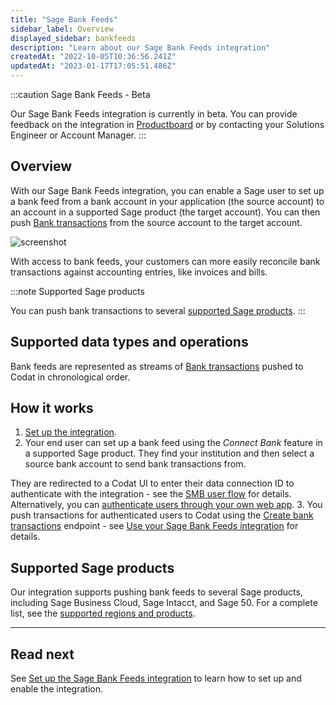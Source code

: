 ```yaml
---
title: "Sage Bank Feeds"
sidebar_label: Overview
displayed_sidebar: bankfeeds
description: "Learn about our Sage Bank Feeds integration"
createdAt: "2022-10-05T10:36:56.241Z"
updatedAt: "2023-01-17T17:05:51.486Z"
---
```


:::caution Sage Bank Feeds - Beta

Our Sage Bank Feeds integration is currently in beta. You can provide feedback on the integration in <a className="external" href="https://codat.productboard.com/feature-board/1378101-feature-organization/features/11073763/detail" target="_blank">Productboard</a> or by contacting your Solutions Engineer or Account Manager.
:::

## Overview

With our Sage Bank Feeds integration, you can enable a Sage user to set up a bank feed from a bank account in your application (the source account) to an account in a supported Sage product (the target account). You can then push [Bank transactions](/bank-feeds-api#/operations/create-bank-transactions) from the source account to the target account.

![screenshot](/img/old/4185821-sage-bank-feeds-flowchart-test-white-border-wider.png "Pushing Bank transactions from a source to a target bank account.")

With access to bank feeds, your customers can more easily reconcile bank transactions against accounting entries, like invoices and bills.

:::note Supported Sage products

You can push bank transactions to several [supported Sage products](/bank-feeds-api/sage-bank-feeds/#supported-sage-products).
:::

## Supported data types and operations

Bank feeds are represented as streams of [Bank transactions](/bank-feeds-api#/operations/create-bank-transactions) pushed to Codat in chronological order.

## How it works

1. [Set up the integration](/bank-feeds-api/sage-bank-feeds/sage-bank-feeds-setup).
2. Your end user can set up a bank feed using the _Connect Bank_ feature in a supported Sage product. They find your institution and then select a source bank account to send bank transactions from.
  
  They are redirected to a Codat UI to enter their data connection ID to authenticate with the integration - see the [SMB user flow](/bank-feeds-api/sage-bank-feeds/sage-bank-feeds-setup#smb-user-flow-connect-a-source-bank-account-to-sage) for details. Alternatively, you can [authenticate users through your own web app](/bank-feeds-api/sage-bank-feeds/sage-bank-feeds-authenticate-users-web-app).
3. You push transactions for authenticated users to Codat using the [Create bank transactions](/bank-feeds-api#/operations/create-bank-transactions) endpoint - see [Use your Sage Bank Feeds integration](/bank-feeds-api/sage-bank-feeds/sage-bank-feeds-use) for details.

## Supported Sage products

Our integration supports pushing bank feeds to several Sage products, including Sage Business Cloud, Sage Intacct, and Sage 50. For a complete list, see the [supported regions and products](https://developer.sage.com/banking-service/provider-api/banking-service/supported-regions-products/).

---

## Read next

See [Set up the Sage Bank Feeds integration](/bank-feeds-api/sage-bank-feeds/sage-bank-feeds-setup) to learn how to set up and enable the integration.
